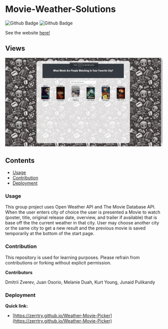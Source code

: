 # Movie-Weather-Solutions
![Github Badge](https://img.shields.io/github/languages/top/zerrtry/Project-1-Weather-Movie-Picker)
![Github Badge](https://img.shields.io/github/languages/count/zerrtry/Project-1-Weather-Movie-Picker?color=yellow)

See the website [here!](https://zerrtry.github.io/Weather-Movie-Picker)

## Views

![](assets/weather-movie-picker.gif)

## Contents
* [Usage](#Usage)
* [Contribution](#Contribution)
* [Deployment](#Deployment)


### Usage
This group project uses Open Weather API and The Movie Database API.
When the user enters city of choice the user is presented a Movie to watch (poster, title, original release date, overview, and trailer if available) that is base off the the current weather in that city. User may choose another city or the same city to get a new result and the previous movie is saved temporarily at the bottom of the start page.

### Contribution

This repository is used for learning purposes. Please refrain from contributions or forking without explicit permission.

**Contributors**

Dmitrii Zverev, Juan Osorio, Melanie Duah, Kurt Young, Junaid Pulikandy

### Deployment
**Quick link:**
* [https://zerrtry.github.io/Weather-Movie-Picker](https://zerrtry.github.io/Weather-Movie-Picker)



